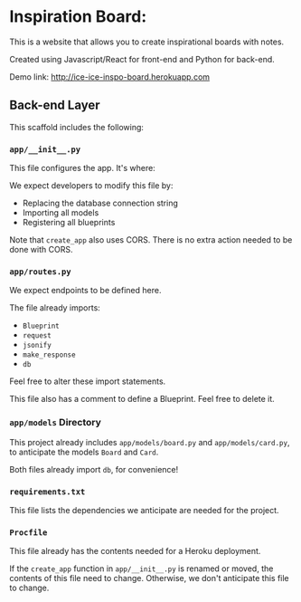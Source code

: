 # Inspiration Board:
This is a website that allows you to create inspirational boards with notes. 

Created using Javascript/React for front-end and Python for back-end.

Demo link: http://ice-ice-inspo-board.herokuapp.com

## Back-end Layer

This scaffold includes the following:

### `app/__init__.py`

This file configures the app. It's where:

We expect developers to modify this file by:

- Replacing the database connection string
- Importing all models
- Registering all blueprints

Note that `create_app` also uses CORS. There is no extra action needed to be done with CORS.

### `app/routes.py`

We expect endpoints to be defined here.

The file already imports:

- `Blueprint`
- `request`
- `jsonify`
- `make_response`
- `db`

Feel free to alter these import statements.

This file also has a comment to define a Blueprint. Feel free to delete it.

### `app/models` Directory

This project already includes `app/models/board.py` and `app/models/card.py`, to anticipate the models `Board` and `Card`.

Both files already import `db`, for convenience!

### `requirements.txt`

This file lists the dependencies we anticipate are needed for the project.

### `Procfile`

This file already has the contents needed for a Heroku deployment.

If the `create_app` function in `app/__init__.py` is renamed or moved, the contents of this file need to change. Otherwise, we don't anticipate this file to change.

